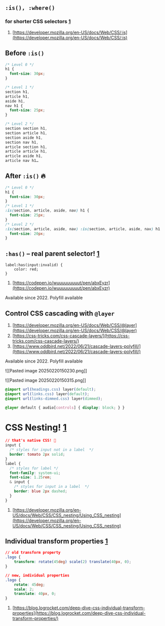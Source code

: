 ## `:is(), :where()`

### for shorter CSS selectors [1](https://www.fricze.com/@@base@@#fn1 "see footnote")

1. [https://developer.mozilla.org/en-US/docs/Web/CSS/:is](https://developer.mozilla.org/en-US/docs/Web/CSS/:is)

## Before `:is()`

```css
/* Level 0 */
h1 {
  font-size: 30px;
}

/* Level 1 */
section h1,
article h1,
aside h1,
nav h1 {
  font-size: 25px;
}

/* Level 2 */
section section h1,
section article h1,
section aside h1,
section nav h1,
article section h1,
article article h1,
article aside h1,
article nav h1…
```

## After `:is()` 🔥

```css
/* Level 0 */
h1 {
  font-size: 30px;
}
/* Level 1 */
:is(section, article, aside, nav) h1 {
  font-size: 25px;
}
/* Level 2 */
:is(section, article, aside, nav) :is(section, article, aside, nav) h1 {
  font-size: 20px;
}
```


## `:has()` – real parent selector! [1](https://www.fricze.com/@@base@@#fn1 "see footnote")

```
label:has(input:invalid) {
    color: red;
}
```

1. [https://codepen.io/wuuuuuuuuut/pen/abxEyzr](https://codepen.io/wuuuuuuuuut/pen/abxEyzr)


Available since 2022. Polyfill available

## Control CSS cascading with `@layer`

1. [https://developer.mozilla.org/en-US/docs/Web/CSS/@layer](https://developer.mozilla.org/en-US/docs/Web/CSS/@layer)
2. [https://css-tricks.com/css-cascade-layers/](https://css-tricks.com/css-cascade-layers/)
3. [https://www.oddbird.net/2022/06/21/cascade-layers-polyfill/](https://www.oddbird.net/2022/06/21/cascade-layers-polyfill/)


Available since 2022. Polyfill available

![[Pasted image 20250220150230.png]]

![[Pasted image 20250220150315.png]]

```css
@import url(headings.css) layer(default);
@import url(links.css) layer(default);
@import url(links-dimmed.css) layer(dimmed);

@layer default { audio[controls] { display: block; } }

```

# CSS Nesting! [1](https://www.fricze.com/@@base@@#fn1 "see footnote")

```css
// that's native CSS! 🥳
input {
  /* styles for input not in a label  */
  border: tomato 2px solid;
}
label {
  /* styles for label */
  font-family: system-ui;
  font-size: 1.25rem;
  & input {
    /* styles for input in a label  */
    border: blue 2px dashed;
  }
}
```

1. [https://developer.mozilla.org/en-US/docs/Web/CSS/CSS_nesting/Using_CSS_nesting](https://developer.mozilla.org/en-US/docs/Web/CSS/CSS_nesting/Using_CSS_nesting)


## Individual transform properties [1](https://www.fricze.com/@@base@@#fn1 "see footnote")

```css
// old transform property
.logo {
    transform: rotate(45deg) scale(2) translate(40px, 0);
}

// new, individual properties
.logo {
    rotate: 45deg;
    scale: 2;
    translate: 40px, 0;
}
```

1. [https://blog.logrocket.com/deep-dive-css-individual-transform-properties](https://blog.logrocket.com/deep-dive-css-individual-transform-properties/)


